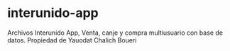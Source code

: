 # interunido-app
Archivos Interunido App, Venta, canje y compra multiusuario con base de datos.
Propiedad de Yauodat Chalich Boueri
